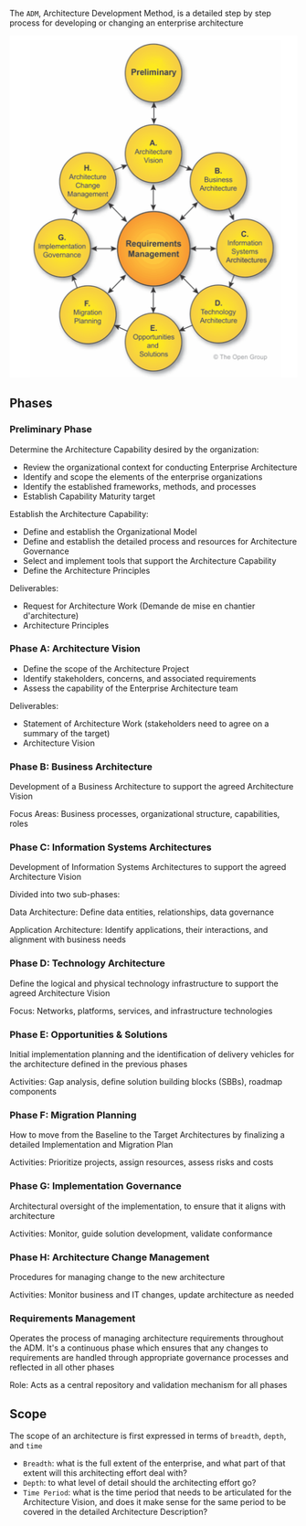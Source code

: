 The `ADM`, Architecture Development Method, is a detailed step by step process for developing or changing an enterprise architecture

![adm](../../../assets/togaf/adm.png)

## Phases

### Preliminary Phase

Determine the Architecture Capability desired by the organization:

* Review the organizational context for conducting Enterprise Architecture
* Identify and scope the elements of the enterprise organizations
* Identify the established frameworks, methods, and processes
* Establish Capability Maturity target

Establish the Architecture Capability:

* Define and establish the Organizational Model
* Define and establish the detailed process and resources for Architecture Governance
* Select and implement tools that support the Architecture Capability
* Define the Architecture Principles

Deliverables: 

* Request for Architecture Work (Demande de mise en chantier d'architecture)
* Architecture Principles

### Phase A: Architecture Vision

* Define the scope of the Architecture Project
* Identify stakeholders, concerns, and associated requirements
* Assess the capability of the Enterprise Architecture team

Deliverables:

* Statement of Architecture Work (stakeholders need to agree on a summary of the target)
* Architecture Vision

### Phase B: Business Architecture
Development of a Business Architecture to support the agreed Architecture Vision

Focus Areas: Business processes, organizational structure, capabilities, roles

### Phase C: Information Systems Architectures
Development of Information Systems Architectures to support the agreed Architecture Vision

Divided into two sub-phases:

Data Architecture: Define data entities, relationships, data governance

Application Architecture: Identify applications, their interactions, and alignment with business needs

### Phase D: Technology Architecture
Define the logical and physical technology infrastructure to support the agreed Architecture Vision

Focus: Networks, platforms, services, and infrastructure technologies

### Phase E: Opportunities & Solutions
Initial implementation planning and the identification of delivery vehicles for the architecture defined in the previous phases

Activities: Gap analysis, define solution building blocks (SBBs), roadmap components

### Phase F: Migration Planning
How to move from the Baseline to the Target Architectures by finalizing a detailed Implementation and Migration Plan

Activities: Prioritize projects, assign resources, assess risks and costs

### Phase G: Implementation Governance
Architectural oversight of the implementation, to ensure that it aligns with architecture

Activities: Monitor, guide solution development, validate conformance

### Phase H: Architecture Change Management
Procedures for managing change to the new architecture

Activities: Monitor business and IT changes, update architecture as needed

### Requirements Management
Operates the process of managing architecture requirements throughout the ADM. It's a continuous phase which ensures that any changes to requirements are handled through appropriate governance processes and reflected in all other phases

Role: Acts as a central repository and validation mechanism for all phases

## Scope
The scope of an architecture is first expressed in terms of `breadth`, `depth`, and `time`

* `Breadth`: what is the full extent of the enterprise, and what part of that extent will this architecting effort deal with?
* `Depth`: to what level of detail should the architecting effort go?
* `Time Period`: what is the time period that needs to be articulated for the Architecture Vision, and does it make sense for the same period to be covered in the detailed Architecture Description?
